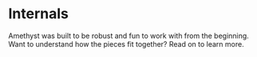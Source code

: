 # Internals

Amethyst was built to be robust and fun to work with from the beginning. Want to
understand how the pieces fit together? Read on to learn more.

